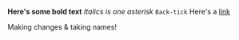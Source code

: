 **Here's some bold text**
*Italics is one asterisk*
`Back-tick`
Here's a [link](https://www.google.com/)

Making changes & taking names!